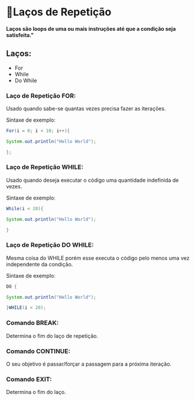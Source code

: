 # :large_blue_diamond:Laços de Repetição

#### Laços são loops de uma ou mais instruções até que a condição seja satisfeita."

## Laços:

- For
- While
- Do While

### Laço de Repetição FOR:

Usado quando sabe-se quantas vezes precisa fazer as iterações.

Sintaxe de exemplo:

```java
For(i = 0; i < 10; i++){

System.out.println("Hello World");

};
```

### Laço  de Repetição WHILE:

Usado quando deseja executar o código uma quantidade indefinida de vezes.

Sintaxe de exemplo:

```java
While(i < 20){

System.out.println("Hello World");

}
```

### Laço de Repetição DO WHILE:

Mesma coisa do WHILE porém esse executa o código pelo menos uma vez independente da condição.

Sintaxe de exemplo:

```java
DO {

System.out.println("Hello World");

}WHILE(i < 20);
```

### Comando BREAK:

Determina o fim do laço de repetição.

### Comando CONTINUE:

O seu objetivo é passar/forçar a passagem para a próxima iteração.

### Comando EXIT:

Determina o fim do laço.